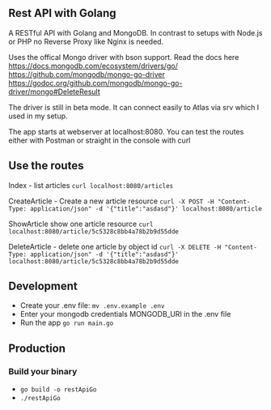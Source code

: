 ## Rest API with Golang

A RESTful API with Golang and MongoDB. 
In contrast to setups with Node.js or PHP no Reverse Proxy like Nginx is needed.

Uses the offical Mongo driver with bson support. Read the docs here 
https://docs.mongodb.com/ecosystem/drivers/go/ 
https://github.com/mongodb/mongo-go-driver
https://godoc.org/github.com/mongodb/mongo-go-driver/mongo#DeleteResult

The driver is still in beta mode. It can connect easily to Atlas via srv which I used in my setup.

The app starts at webserver at localhost:8080. You can test the routes either with Postman or straight in the console with curl

## Use the routes

Index - list articles
`curl localhost:8080/articles`

CreateArticle - Create a new article resource
`curl -X POST -H "Content-Type: application/json" -d '{"title":"asdasd"}' localhost:8080/article`

ShowArticle show one article resource
`curl localhost:8080/article/5c5328c8bb4a78b2b9d55dde`

DeleteArticle  - delete one article by object id
`curl -X DELETE -H "Content-Type: application/json" -d '{"title":"asdasd"}' localhost:8080/article/5c5328c8bb4a78b2b9d55dde`


## Development
- Create your .env file: `mv .env.example .env`
- Enter your mongodb credentials MONGODB_URI in the .env file
- Run the app `go run main.go`

## Production
### Build your binary
- `go build -o restApiGo`
- `./restApiGo`